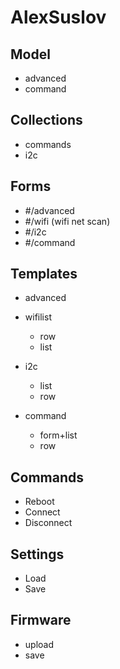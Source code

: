 # AlexSuslov

## Model
+ advanced
+ command

## Collections

+ commands
+ i2c

## Forms

+ #/advanced
+ #/wifi (wifi net scan)
+ #/i2c
+ #/command

## Templates
+ advanced
+ wifilist
  + row
  + list

+ i2c
  + list
  + row

+ command
  + form+list
  + row

## Commands

- Reboot
- Connect
- Disconnect

## Settings
- Load
- Save

## Firmware
- upload
- save
